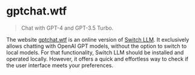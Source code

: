 # gptchat.wtf

> Chat with GPT-4 and GPT-3.5 Turbo.

The website [gptchat.wtf](https://gptchat.wtf) is an online version of
[Switch LLM](https://github.com/clebert/switch-llm). It exclusively allows chatting with OpenAI GPT
models, without the option to switch to local models. For that functionality, Switch LLM should be
installed and operated locally. However, it offers a quick and effortless way to check if the user
interface meets your preferences.
